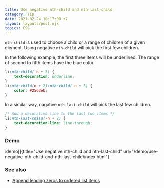 ```yaml
---
title: Use negative nth-child and nth-last-child
category: Tip
date: 2021-02-24 10:17:00 +7
layout: layouts/post.njk
topics: CSS
---
```


`nth-child` is used to choose a child or a range of children of a given element.
Using negative `nth-child` will pick the first few children.

In the following example, the first three items will be underlined. The range of second to fifth items have the blue color.

```css
li:nth-child(-n + 3) {
    text-decoration: underline;
}
li:nth-child(n + 2):nth-child(-n + 5) {
    color: #2563eb;
}
```

In a similar way, nagative `nth-last-child` will pick the last few children.

```css
/* Add a decorative line to the last two items */
li:nth-last-child(-n + 2) {
    text-decoration-line: line-through;
}
```

### Demo

:demo[]{title="Use negative nth-child and nth-last-child" url="/demo/use-negative-nth-child-and-nth-last-child/index.html"}

### See also

-   [Append leading zeros to ordered list items](/append-leading-zeros-to-ordered-list-items.html)
